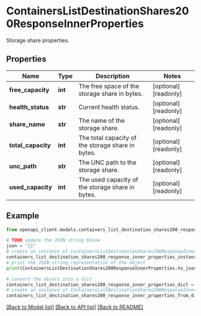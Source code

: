 # ContainersListDestinationShares200ResponseInnerProperties

Storage share properties.

## Properties

Name | Type | Description | Notes
------------ | ------------- | ------------- | -------------
**free_capacity** | **int** | The free space of the storage share in bytes. | [optional] [readonly] 
**health_status** | **str** | Current health status. | [optional] [readonly] 
**share_name** | **str** | The name of the storage share. | [optional] [readonly] 
**total_capacity** | **int** | The total capacity of the storage share in bytes. | [optional] [readonly] 
**unc_path** | **str** | The UNC path to the storage share. | [optional] [readonly] 
**used_capacity** | **int** | The used capacity of the storage share in bytes. | [optional] [readonly] 

## Example

```python
from openapi_client.models.containers_list_destination_shares200_response_inner_properties import ContainersListDestinationShares200ResponseInnerProperties

# TODO update the JSON string below
json = "{}"
# create an instance of ContainersListDestinationShares200ResponseInnerProperties from a JSON string
containers_list_destination_shares200_response_inner_properties_instance = ContainersListDestinationShares200ResponseInnerProperties.from_json(json)
# print the JSON string representation of the object
print(ContainersListDestinationShares200ResponseInnerProperties.to_json())

# convert the object into a dict
containers_list_destination_shares200_response_inner_properties_dict = containers_list_destination_shares200_response_inner_properties_instance.to_dict()
# create an instance of ContainersListDestinationShares200ResponseInnerProperties from a dict
containers_list_destination_shares200_response_inner_properties_from_dict = ContainersListDestinationShares200ResponseInnerProperties.from_dict(containers_list_destination_shares200_response_inner_properties_dict)
```
[[Back to Model list]](../README.md#documentation-for-models) [[Back to API list]](../README.md#documentation-for-api-endpoints) [[Back to README]](../README.md)


